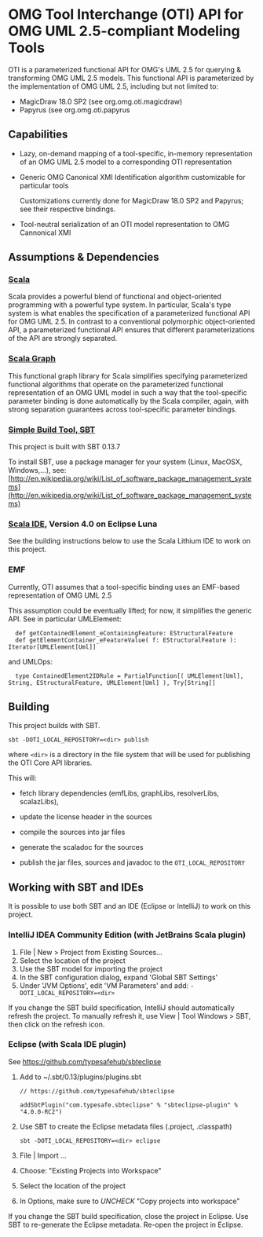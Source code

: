 # OMG Tool Interchange (OTI) API for OMG UML 2.5-compliant Modeling Tools

OTI is a parameterized functional API for OMG's UML 2.5 for querying & transforming OMG UML 2.5 models.
This functional API is parameterized by the implementation of OMG UML 2.5, including but not limited to:
- MagicDraw 18.0 SP2 (see org.omg.oti.magicdraw)
- Papyrus (see org.omg.oti.papyrus

## Capabilities

- Lazy, on-demand mapping of a tool-specific, in-memory representation of an OMG UML 2.5 model 
  to a corresponding OTI representation
 
- Generic OMG Canonical XMI Identification algorithm customizable for particular tools

  Customizations currently done for MagicDraw 18.0 SP2 and Papyrus; see their respective bindings. 

- Tool-neutral serialization of an OTI model representation to OMG Cannonical XMI

## Assumptions & Dependencies

### [Scala](http://www.scala-lang.org)

Scala provides a powerful blend of functional and object-oriented programming with a powerful type system.
In particular, Scala's type system is what enables the specification of a parameterized functional API for OMG UML 2.5.
In contrast to a conventional polymorphic object-oriented API, a parameterized functional API ensures that different parameterizations of the API are strongly separated. 

### [Scala Graph](http://www.scala-graph.org)

This functional graph library for Scala simplifies specifying parameterized functional algorithms that operate on the parameterized functional representation of an OMG UML model in such a way that the tool-specific parameter binding is done automatically by the Scala compiler, again, with strong separation guarantees across tool-specific parameter bindings.

### [Simple Build Tool, SBT](http://www.scala-sbt.org/documentation.html)

This project is built with SBT 0.13.7

To install SBT, use a package manager for your system (Linux, MacOSX, Windows,...), see: [http://en.wikipedia.org/wiki/List_of_software_package_management_systems](http://en.wikipedia.org/wiki/List_of_software_package_management_systems)

### [Scala IDE](http://scala-ide.org), Version 4.0 on Eclipse Luna

See the building instructions below to use the Scala Lithium IDE to work on this project.

### EMF

Currently, OTI assumes that a tool-specific binding uses an EMF-based representation of OMG UML 2.5

This assumption could be eventually lifted; for now, it simplifies the generic API.
See in particular UMLElement:

```
  def getContainedElement_eContainingFeature: EStructuralFeature
  def getElementContainer_eFeatureValue( f: EStructuralFeature ): Iterator[UMLElement[Uml]]
```

and UMLOps:


```
  type ContainedElement2IDRule = PartialFunction[( UMLElement[Uml], String, EStructuralFeature, UMLElement[Uml] ), Try[String]]
```
 
## Building 

This project builds with SBT.

```
sbt -DOTI_LOCAL_REPOSITORY=<dir> publish
```

where `<dir>` is a directory in the file system that will be used for publishing the OTI Core API libraries.

This will:

- fetch library dependencies (emfLibs, graphLibs, resolverLibs, scalazLibs), 

- update the license header in the sources

- compile the sources into jar files

- generate the scaladoc for the sources

- publish the jar files, sources and javadoc to the `OTI_LOCAL_REPOSITORY`

## Working with SBT and IDEs

It is possible to use both SBT and an IDE (Eclipse or IntelliJ) to work on this project.

### IntelliJ IDEA Community Edition (with JetBrains Scala plugin)

1. File | New > Project from Existing Sources...
2. Select the location of the project
3. Use the SBT model for importing the project
4. In the SBT configuration dialog, expand 'Global SBT Settings'
5. Under 'JVM Options', edit 'VM Parameters' and add: `-DOTI_LOCAL_REPOSITORY=<dir>`

If you change the SBT build specification, IntelliJ should automatically refresh the project.
To manually refresh it, use View | Tool Windows > SBT, then click on the refresh icon.

### Eclipse (with Scala IDE plugin)

See https://github.com/typesafehub/sbteclipse

1. Add to ~/.sbt/0.13/plugins/plugins.sbt

    `// https://github.com/typesafehub/sbteclipse`
    
    `addSbtPlugin("com.typesafe.sbteclipse" % "sbteclipse-plugin" % "4.0.0-RC2")`

2. Use SBT to create the Eclipse metadata files (.project, .classpath)

    `sbt -DOTI_LOCAL_REPOSITORY=<dir> eclipse`

3. File | Import ...
4. Choose: "Existing Projects into Workspace"
5. Select the location of the project
6. In Options, make sure to *UNCHECK* "Copy projects into workspace"

If you change the SBT build specification, close the project in Eclipse.
Use SBT to re-generate the Eclipse metadata.
Re-open the project in Eclipse.

